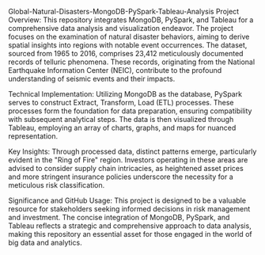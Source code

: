 Global-Natural-Disasters-MongoDB-PySpark-Tableau-Analysis
Project Overview:
This repository integrates MongoDB, PySpark, and Tableau for a comprehensive data analysis and visualization endeavor. The project focuses on the examination of natural disaster behaviors, aiming to derive spatial insights into regions with notable event occurrences. The dataset, sourced from 1965 to 2016, comprises 23,412 meticulously documented records of telluric phenomena. These records, originating from the National Earthquake Information Center (NEIC), contribute to the profound understanding of seismic events and their impacts.

Technical Implementation:
Utilizing MongoDB as the database, PySpark serves to construct Extract, Transform, Load (ETL) processes. These processes form the foundation for data preparation, ensuring compatibility with subsequent analytical steps. The data is then visualized through Tableau, employing an array of charts, graphs, and maps for nuanced representation.

Key Insights:
Through processed data, distinct patterns emerge, particularly evident in the "Ring of Fire" region. Investors operating in these areas are advised to consider supply chain intricacies, as heightened asset prices and more stringent insurance policies underscore the necessity for a meticulous risk classification.

Significance and GitHub Usage:
This project is designed to be a valuable resource for stakeholders seeking informed decisions in risk management and investment. The concise integration of MongoDB, PySpark, and Tableau reflects a strategic and comprehensive approach to data analysis, making this repository an essential asset for those engaged in the world of big data and analytics.

